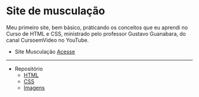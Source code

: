 # Site de musculação
Meu primeiro site, bem básico, práticando os conceitos que eu aprendi no Curso de HTML e CSS, ministrado pelo professor Gustavo Guanabara, do canal CursoemVideo no YouTube.

- Site Musculação [Acesse](https://felipepinheiroregina.github.io/site-musculacao/index)
---
- Repositório
   - [HTML](https://github.com/FelipePinheiroRegina/site-musculacao/blob/main/index.html)
   - [CSS](https://github.com/FelipePinheiroRegina/site-musculacao/blob/main/Estilo/style.css)
   - [Imagens](https://github.com/FelipePinheiroRegina/site-musculacao/tree/main/imagens)